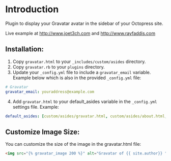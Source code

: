 Introduction
============

Plugin to display your Gravatar avatar in the sidebar of your Octopress site.

Live example at http://www.joet3ch.com and http://www.rayfaddis.com


Installation:
-------------

1. Copy `gravatar.html` to your `_includes/custom/asides` directory.
2. Copy `gravatar.rb` to your `plugins` directory.
3. Update your `_config.yml` file to include a `gravatar_email` variable.
Example below which is also in the provided `_config.yml` file:

```yml
# Gravatar
gravatar_email: youraddress@example.com
```

4. Add `gravatar.html` to your default_asides variable in the `_config.yml`
settings file. Example:

```yml
default_asides: [custom/asides/gravatar.html, custom/asides/about.html, ...]
```

Customize Image Size:
---------------------

You can customize the size of the image in the gravatar.html file:

```html
<img src="{% gravatar_image 200 %}" alt="Gravatar of {{ site.author}} " title="Gravatar of {{ site.author }}" />
```
